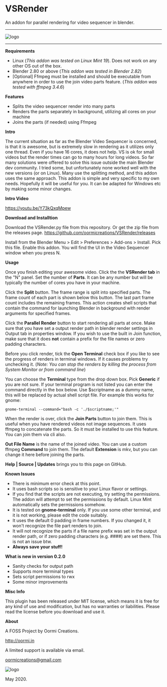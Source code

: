 # VSRender

An addon for parallel rendering for video sequencer in blender.

---

![logo](https://oormi.in/software/software_images/vsrenderthumb.jpg)

---


**Requirements**

* Linux (_This addon was tested on Linux Mint 19_). Does not work on any other OS out of the box.
* Blender 2.80 or above (_This addon was tested in Blender 2.82_)
* [Optional] Ffmpeg must be installed and should be executable from anywhere in order to use the join video parts feature. (_This addon was tested with ffmpeg 3.4.6_)

**Features**

* Splits the video sequencer render into many parts
* Renders the parts separately in background, utilizing all cores on your machine
* Joins the parts (if needed) using Ffmpeg

**Intro**

The current situation as far as the Blender Video Sequencer is concerned, is that it is awesome, but is extremely slow in rendering as it utilizes only one thread. Even if you have 16 cores, it does not help. VS is ok for small videos but the render times can go to many hours for long videos. So far many solutions were offered to solve this issue outside the main Blender dev community. I tried some, but unfortunately none worked well with the new versions (or on Linux). Many use the splitting method, and this addon uses the same approach. This addon is simple and very specific to my own needs. Hopefully it will be useful for you. It can be adapted for Windows etc by making some minor changes.

**Intro Video**

https://youtu.be/Y73kQxqMpew

**Download and Installtion**

Download the VSRender.py file from this repository. Or get the zip file from the releases page.
https://github.com/oormicreations/VSRender/releases

Install from the Blender Menu > Edit > Preferences > Add-ons > Install. Pick this file. Enable this addon.
You will find the UI in the Video Sequencer window when you press N.

**Usage**

Once you finish editing your awesome video. Click the the **VSRender tab** in the "N" panel. 
Set the number of **Parts**. It can be any number but will be typically the number of cores you have in your machine.

Click the **Split** button. The frame range is split into specified parts. The frame count of each part is shown below this button. The last part frame count includes the remaining frames. This action creates shell scripts that contain the command for launching Blender in background with render arguments for specified frames.

Click the **Parallel Render** button to start rendering all parts at once. Make sure that you have set a output render path in blender render settings in Output tab in properties window. If you wish to use the built in Join function, make sure that it does **not** contain a prefix for the file names or zero padding characters.

Before you click render, tick the **Open Terminal** check box if you like to see the progress of renders in terminal windows. If it causes problems try unchecking it. (_Note: You can stop the renders by killing the process from System Monitor or from command line_)

You can choose the **Terminal** type from the drop down box. Pick **Generic** if you are not sure. If your terminal program is not listed you can enter the command directly in the box below. Use $scriptname as a dummy name, this will be replaced by actual shell script file. For example this works for gnome:

`gnome-terminal --command="bash -c './$scriptname;'"`

When the render is over, click the **Join Parts** button to join them. This is useful when you have rendered videos not image sequences. It uses ffmpeg to concatenate the parts. So it must be installed to use this feature. You can join them via cli also.

**Out File Name** is the name of the joined video. You can use a custom ffmpeg **Command** to join them. The default **Extension** is mkv, but you can change it here before joining the parts.

**Help | Source | Updates** brings you to this page on GitHub.


**Known Issues**

* There is minimum error check at this point.
* It uses bash scripts so is sensitive to your Linux flavor or settings.
* If you find that the scripts are not executing, try setting the permissions. The addon will attempt to set the permissions by default. Linux Mint automatically sets the permissions somehow.
* It is tested on **gnome-terminal** only. If you use some other terminal, and it is not working, please edit the code suitably.
* It uses the default 0 padding in frame numbers. If you changed it, it won't recognize the file part renders to join.
* It will not recognize the parts if a file name prefix was set in the output render path, or if zero padding characters (e.g. ####) are set there. This is not an issue btw.
* **Always save your stuff!**

**What is new in version 0.2.0**
* Sanity checks for output path
* Supports more terminal types
* Sets script permissions to rwx
* Some minor improvements


**Misc Info**

This plugin has been released under MIT license, which means it is free for any kind of use and modification, but has no warranties or liabilities. Please read the license before you download and use it. 

**About**

A FOSS Project by Oormi Creations.

http://oormi.in

A limited support is available via email.

oormicreations@gmail.com


![logo](https://oormi.in/software/cbp/images/OormiLogo.png)

May 2020.









